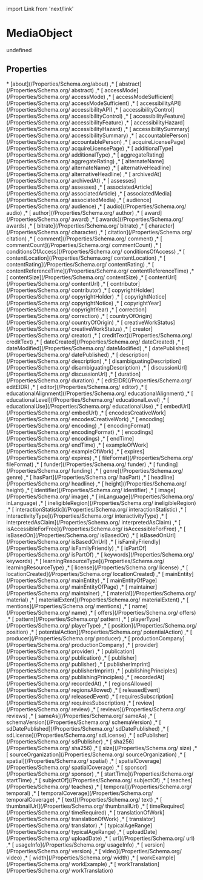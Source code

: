 import Link from 'next/link'
# MediaObject

undefined

## Properties

<Grid>
* [about](/Properties/Schema.org/about)
,* [ abstract](/Properties/Schema.org/ abstract)
,* [ accessMode](/Properties/Schema.org/ accessMode)
,* [ accessModeSufficient](/Properties/Schema.org/ accessModeSufficient)
,* [ accessibilityAPI](/Properties/Schema.org/ accessibilityAPI)
,* [ accessibilityControl](/Properties/Schema.org/ accessibilityControl)
,* [ accessibilityFeature](/Properties/Schema.org/ accessibilityFeature)
,* [ accessibilityHazard](/Properties/Schema.org/ accessibilityHazard)
,* [ accessibilitySummary](/Properties/Schema.org/ accessibilitySummary)
,* [ accountablePerson](/Properties/Schema.org/ accountablePerson)
,* [ acquireLicensePage](/Properties/Schema.org/ acquireLicensePage)
,* [ additionalType](/Properties/Schema.org/ additionalType)
,* [ aggregateRating](/Properties/Schema.org/ aggregateRating)
,* [ alternateName](/Properties/Schema.org/ alternateName)
,* [ alternativeHeadline](/Properties/Schema.org/ alternativeHeadline)
,* [ archivedAt](/Properties/Schema.org/ archivedAt)
,* [ assesses](/Properties/Schema.org/ assesses)
,* [ associatedArticle](/Properties/Schema.org/ associatedArticle)
,* [ associatedMedia](/Properties/Schema.org/ associatedMedia)
,* [ audience](/Properties/Schema.org/ audience)
,* [ audio](/Properties/Schema.org/ audio)
,* [ author](/Properties/Schema.org/ author)
,* [ award](/Properties/Schema.org/ award)
,* [ awards](/Properties/Schema.org/ awards)
,* [ bitrate](/Properties/Schema.org/ bitrate)
,* [ character](/Properties/Schema.org/ character)
,* [ citation](/Properties/Schema.org/ citation)
,* [ comment](/Properties/Schema.org/ comment)
,* [ commentCount](/Properties/Schema.org/ commentCount)
,* [ conditionsOfAccess](/Properties/Schema.org/ conditionsOfAccess)
,* [ contentLocation](/Properties/Schema.org/ contentLocation)
,* [ contentRating](/Properties/Schema.org/ contentRating)
,* [ contentReferenceTime](/Properties/Schema.org/ contentReferenceTime)
,* [ contentSize](/Properties/Schema.org/ contentSize)
,* [ contentUrl](/Properties/Schema.org/ contentUrl)
,* [ contributor](/Properties/Schema.org/ contributor)
,* [ copyrightHolder](/Properties/Schema.org/ copyrightHolder)
,* [ copyrightNotice](/Properties/Schema.org/ copyrightNotice)
,* [ copyrightYear](/Properties/Schema.org/ copyrightYear)
,* [ correction](/Properties/Schema.org/ correction)
,* [ countryOfOrigin](/Properties/Schema.org/ countryOfOrigin)
,* [ creativeWorkStatus](/Properties/Schema.org/ creativeWorkStatus)
,* [ creator](/Properties/Schema.org/ creator)
,* [ creditText](/Properties/Schema.org/ creditText)
,* [ dateCreated](/Properties/Schema.org/ dateCreated)
,* [ dateModified](/Properties/Schema.org/ dateModified)
,* [ datePublished](/Properties/Schema.org/ datePublished)
,* [ description](/Properties/Schema.org/ description)
,* [ disambiguatingDescription](/Properties/Schema.org/ disambiguatingDescription)
,* [ discussionUrl](/Properties/Schema.org/ discussionUrl)
,* [ duration](/Properties/Schema.org/ duration)
,* [ editEIDR](/Properties/Schema.org/ editEIDR)
,* [ editor](/Properties/Schema.org/ editor)
,* [ educationalAlignment](/Properties/Schema.org/ educationalAlignment)
,* [ educationalLevel](/Properties/Schema.org/ educationalLevel)
,* [ educationalUse](/Properties/Schema.org/ educationalUse)
,* [ embedUrl](/Properties/Schema.org/ embedUrl)
,* [ encodesCreativeWork](/Properties/Schema.org/ encodesCreativeWork)
,* [ encoding](/Properties/Schema.org/ encoding)
,* [ encodingFormat](/Properties/Schema.org/ encodingFormat)
,* [ encodings](/Properties/Schema.org/ encodings)
,* [ endTime](/Properties/Schema.org/ endTime)
,* [ exampleOfWork](/Properties/Schema.org/ exampleOfWork)
,* [ expires](/Properties/Schema.org/ expires)
,* [ fileFormat](/Properties/Schema.org/ fileFormat)
,* [ funder](/Properties/Schema.org/ funder)
,* [ funding](/Properties/Schema.org/ funding)
,* [ genre](/Properties/Schema.org/ genre)
,* [ hasPart](/Properties/Schema.org/ hasPart)
,* [ headline](/Properties/Schema.org/ headline)
,* [ height](/Properties/Schema.org/ height)
,* [ identifier](/Properties/Schema.org/ identifier)
,* [ image](/Properties/Schema.org/ image)
,* [ inLanguage](/Properties/Schema.org/ inLanguage)
,* [ ineligibleRegion](/Properties/Schema.org/ ineligibleRegion)
,* [ interactionStatistic](/Properties/Schema.org/ interactionStatistic)
,* [ interactivityType](/Properties/Schema.org/ interactivityType)
,* [ interpretedAsClaim](/Properties/Schema.org/ interpretedAsClaim)
,* [ isAccessibleForFree](/Properties/Schema.org/ isAccessibleForFree)
,* [ isBasedOn](/Properties/Schema.org/ isBasedOn)
,* [ isBasedOnUrl](/Properties/Schema.org/ isBasedOnUrl)
,* [ isFamilyFriendly](/Properties/Schema.org/ isFamilyFriendly)
,* [ isPartOf](/Properties/Schema.org/ isPartOf)
,* [ keywords](/Properties/Schema.org/ keywords)
,* [ learningResourceType](/Properties/Schema.org/ learningResourceType)
,* [ license](/Properties/Schema.org/ license)
,* [ locationCreated](/Properties/Schema.org/ locationCreated)
,* [ mainEntity](/Properties/Schema.org/ mainEntity)
,* [ mainEntityOfPage](/Properties/Schema.org/ mainEntityOfPage)
,* [ maintainer](/Properties/Schema.org/ maintainer)
,* [ material](/Properties/Schema.org/ material)
,* [ materialExtent](/Properties/Schema.org/ materialExtent)
,* [ mentions](/Properties/Schema.org/ mentions)
,* [ name](/Properties/Schema.org/ name)
,* [ offers](/Properties/Schema.org/ offers)
,* [ pattern](/Properties/Schema.org/ pattern)
,* [ playerType](/Properties/Schema.org/ playerType)
,* [ position](/Properties/Schema.org/ position)
,* [ potentialAction](/Properties/Schema.org/ potentialAction)
,* [ producer](/Properties/Schema.org/ producer)
,* [ productionCompany](/Properties/Schema.org/ productionCompany)
,* [ provider](/Properties/Schema.org/ provider)
,* [ publication](/Properties/Schema.org/ publication)
,* [ publisher](/Properties/Schema.org/ publisher)
,* [ publisherImprint](/Properties/Schema.org/ publisherImprint)
,* [ publishingPrinciples](/Properties/Schema.org/ publishingPrinciples)
,* [ recordedAt](/Properties/Schema.org/ recordedAt)
,* [ regionsAllowed](/Properties/Schema.org/ regionsAllowed)
,* [ releasedEvent](/Properties/Schema.org/ releasedEvent)
,* [ requiresSubscription](/Properties/Schema.org/ requiresSubscription)
,* [ review](/Properties/Schema.org/ review)
,* [ reviews](/Properties/Schema.org/ reviews)
,* [ sameAs](/Properties/Schema.org/ sameAs)
,* [ schemaVersion](/Properties/Schema.org/ schemaVersion)
,* [ sdDatePublished](/Properties/Schema.org/ sdDatePublished)
,* [ sdLicense](/Properties/Schema.org/ sdLicense)
,* [ sdPublisher](/Properties/Schema.org/ sdPublisher)
,* [ sha256](/Properties/Schema.org/ sha256)
,* [ size](/Properties/Schema.org/ size)
,* [ sourceOrganization](/Properties/Schema.org/ sourceOrganization)
,* [ spatial](/Properties/Schema.org/ spatial)
,* [ spatialCoverage](/Properties/Schema.org/ spatialCoverage)
,* [ sponsor](/Properties/Schema.org/ sponsor)
,* [ startTime](/Properties/Schema.org/ startTime)
,* [ subjectOf](/Properties/Schema.org/ subjectOf)
,* [ teaches](/Properties/Schema.org/ teaches)
,* [ temporal](/Properties/Schema.org/ temporal)
,* [ temporalCoverage](/Properties/Schema.org/ temporalCoverage)
,* [ text](/Properties/Schema.org/ text)
,* [ thumbnailUrl](/Properties/Schema.org/ thumbnailUrl)
,* [ timeRequired](/Properties/Schema.org/ timeRequired)
,* [ translationOfWork](/Properties/Schema.org/ translationOfWork)
,* [ translator](/Properties/Schema.org/ translator)
,* [ typicalAgeRange](/Properties/Schema.org/ typicalAgeRange)
,* [ uploadDate](/Properties/Schema.org/ uploadDate)
,* [ url](/Properties/Schema.org/ url)
,* [ usageInfo](/Properties/Schema.org/ usageInfo)
,* [ version](/Properties/Schema.org/ version)
,* [ video](/Properties/Schema.org/ video)
,* [ width](/Properties/Schema.org/ width)
,* [ workExample](/Properties/Schema.org/ workExample)
,* [ workTranslation](/Properties/Schema.org/ workTranslation)

</Grid>

